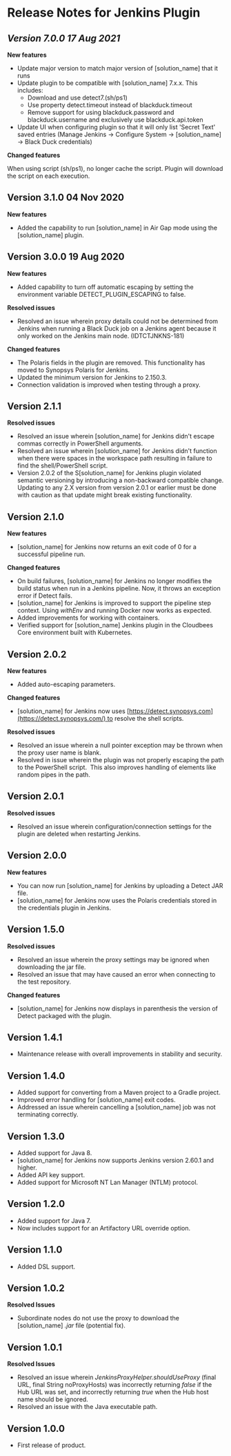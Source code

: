 # Release Notes for Jenkins Plugin
## *Version 7.0.0 17 Aug 2021*
**New features**

- Update major version to match major version of [solution_name] that it runs
- Update plugin to be compatible with [solution_name] 7.x.x. This includes:
  - Download and use detect7.(sh/ps1)
  - Use property detect.timeout instead of blackduck.timeout
  - Remove support for using blackduck.password and blackduck.username and exclusively use blackduck.api.token
- Update UI when configuring plugin so that it will only list 'Secret Text' saved entries (Manage Jenkins -> Configure System -> [solution_name] -> Black Duck credentials)

**Changed features**

When using script (sh/ps1), no longer cache the script. Plugin will download the script on each execution.
## **Version 3.1.0 04 Nov 2020**
**New features**

- Added the capability to run [solution_name] in Air Gap mode using the [solution_name] plugin.
## **Version 3.0.0 19 Aug 2020**
**New features**

- Added capability to turn off automatic escaping by setting the environment variable DETECT\_PLUGIN\_ESCAPING to false.

**Resolved issues**

- Resolved an issue wherein proxy details could not be determined from Jenkins when running a Black Duck job on a Jenkins agent because it only worked on the Jenkins main node. (IDTCTJNKNS-181)

**Changed features**

- The Polaris fields in the plugin are removed.
  This functionality has moved to Synopsys Polaris for Jenkins.
- Updated the minimum version for Jenkins to 2.150.3.
- Connection validation is improved when testing through a proxy.
## **Version 2.1.1**
**Resolved issues**

- Resolved an issue wherein [solution_name] for Jenkins didn't escape commas correctly in PowerShell arguments. 
- Resolved an issue wherein [solution_name] for Jenkins didn't function when there were spaces in the workspace path resulting in failure to find the shell/PowerShell script. 
- Version 2.0.2 of the S[solution_name] for Jenkins plugin violated semantic versioning by introducing a non-backward compatible change. Updating to any 2.X version from version 2.0.1 or earlier must be done with caution as that update might break existing functionality. 
## **Version 2.1.0**
**New features**

- [solution_name] for Jenkins now returns an exit code of 0 for a successful pipeline run.

**Changed features**

- On build failures, [solution_name] for Jenkins no longer modifies the build status when run in a Jenkins pipeline. Now, it throws an exception error if Detect fails.
- [solution_name] for Jenkins is improved to support the pipeline step context. Using *withEnv* and running Docker now works as expected.
- Added improvements for working with containers.
- Verified support for [solution_name] Jenkins plugin in the Cloudbees Core environment built with Kubernetes.
## **Version 2.0.2**
**New features**

- Added auto-escaping parameters.

**Changed features**

- [solution_name] for Jenkins now uses [https://detect.synopsys.com](https://detect.synopsys.com/) to resolve the shell scripts.

**Resolved issues**

- Resolved an issue wherein a null pointer exception may be thrown when the proxy user name is blank.
- Resolved in issue wherein the plugin was not properly escaping the path to the PowerShell script.  This also improves handling of elements like random pipes in the path.
## **Version 2.0.1**
**Resolved issues**

- Resolved an issue wherein configuration/connection settings for the plugin are deleted when restarting Jenkins.
## **Version 2.0.0**
**New features**

- You can now run [solution_name] for Jenkins by uploading a Detect JAR file.
- [solution_name] for Jenkins now uses the Polaris credentials stored in the credentials plugin in Jenkins.
## **Version 1.5.0**
**Resolved issues**

- Resolved an issue wherein the proxy settings may be ignored when downloading the jar file.
- Resolved an issue that may have caused an error when connecting to the test repository.

**Changed features**

- [solution_name] for Jenkins now displays in parenthesis the version of Detect packaged with the plugin.
## **Version 1.4.1**
- Maintenance release with overall improvements in stability and security.
## **Version 1.4.0**
- Added support for converting from a Maven project to a Gradle project.
- Improved error handling for [solution_name] exit codes.
- Addressed an issue wherein cancelling a [solution_name] job was not terminating correctly.
## **Version 1.3.0**
- Added support for Java 8.
- [solution_name] for Jenkins now supports Jenkins version 2.60.1 and higher.
- Added API key support.
- Added support for Microsoft NT Lan Manager (NTLM) protocol.
## **Version 1.2.0**
- Added support for Java 7.
- Now includes support for an Artifactory URL override option.
## **Version 1.1.0**
- Added DSL support.
## **Version 1.0.2**
**Resolved Issues**

- Subordinate nodes do not use the proxy to download the [solution_name] *.jar* file (potential fix).
## **Version 1.0.1**
**Resolved Issues**

- Resolved an issue wherein *JenkinsProxyHelper.shouldUseProxy* (final URL, final String noProxyHosts) was incorrectly returning *false* if the Hub URL was set, and incorrectly returning *true* when the Hub host name should be ignored.
- Resolved an issue with the Java executable path.
## **Version 1.0.0**
- First release of product.

